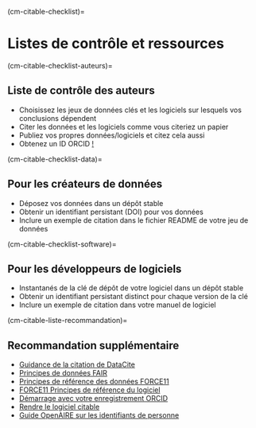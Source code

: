 (cm-citable-checklist)=
# Listes de contrôle et ressources

(cm-citable-checklist-auteurs)=
## Liste de contrôle des auteurs

- Choisissez les jeux de données clés et les logiciels sur lesquels vos conclusions dépendent
- Citer les données et les logiciels comme vous citeriez un papier
- Publiez vos propres données/logiciels et citez cela aussi
- Obtenez un ID ORCID [!](https://orcid.org/)

(cm-citable-checklist-data)=
## Pour les créateurs de données

- Déposez vos données dans un dépôt stable
- Obtenir un identifiant persistant (DOI) pour vos données
- Inclure un exemple de citation dans le fichier README de votre jeu de données

(cm-citable-checklist-software)=
## Pour les développeurs de logiciels

- Instantanés de la clé de dépôt de votre logiciel dans un dépôt stable
- Obtenir un identifiant persistant distinct pour chaque version de la clé
- Inclure un exemple de citation dans votre manuel de logiciel

(cm-citable-liste-recommandation)=
## Recommandation supplémentaire

- [Guidance de la citation de DataCite](https://datacite.org/cite-your-data.html)
- [Principes de données FAIR](https://www.force11.org/group/fairgroup/fairprinciples)
- [Principes de référence des données FORCE11](https://www.force11.org/datacitationprinciples)
- [FORCE11 Principes de référence du logiciel](https://www.force11.org/software-citation-principles)
- [Démarrage avec votre enregistrement ORCID](https://support.orcid.org/hc/en-us/articles/360006896894-Getting-started-with-your-ORCID-record)
- [Rendre le logiciel citable](https://guide.esciencecenter.nl/citable_software/making_software_citable.html)
- [Guide OpenAIRE sur les identifiants de personne](https://www.openaire.eu/how-can-identifiers-improve-the-dissemination-of-your-research-outputs)
